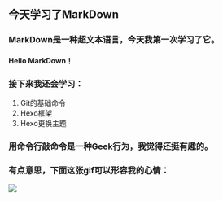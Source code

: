 ## **今天学习了MarkDown**
### MarkDown是一种超文本语言，今天我第一次学习了它。
#### Hello MarkDown！
### 接下来我还会学习：
1. Git的基础命令
1. Hexo框架
1. Hexo更换主题
### 用命令行敲命令是一种**Geek**行为，我觉得还挺有趣的。
### 有点意思，下面这张gif可以形容我的心情：
![](https://qgt-style.oss-cn-hangzhou.aliyuncs.com/newcoursep4/g1/g1-2-2/tenor.gif)

